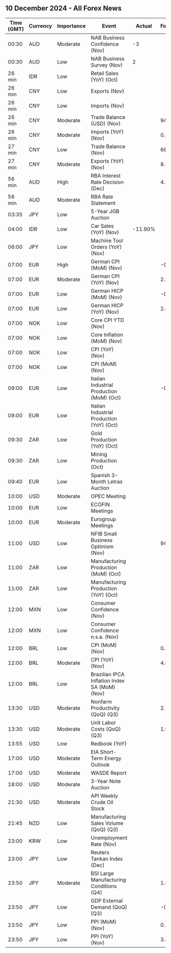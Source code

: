 ## 10 December 2024 - All Forex News

| Time (GMT) | Currency | Importance | Event | Actual | Forecast | Previous |
|------|----------|------------|-------|--------|----------|----------|
| 00:30 | AUD | Moderate | NAB Business Confidence (Nov) | -3 |  | 5 |
| 00:30 | AUD | Low | NAB Business Survey (Nov) | 2 |  | 7 |
| 26 min | IDR | Low | Retail Sales (YoY) (Oct) |  |  | 4.8% |
| 26 min | CNY | Low | Exports (Nov) |  |  | 11.20M |
| 26 min | CNY | Low | Imports (Nov) |  |  | -3.70M |
| 26 min | CNY | Moderate | Trade Balance (USD) (Nov) |  | 94.00B | 95.27B |
| 26 min | CNY | Moderate | Imports (YoY) (Nov) |  | 0.3% | -2.3% |
| 27 min | CNY | Low | Trade Balance (Nov) |  | 682.00B | 679.10B |
| 27 min | CNY | Moderate | Exports (YoY) (Nov) |  | 8.5% | 12.7% |
| 56 min | AUD | High | RBA Interest Rate Decision (Dec) |  | 4.35% | 4.35% |
| 56 min | AUD | Moderate | RBA Rate Statement |  |  |  |
| 03:35 | JPY | Low | 5-Year JGB Auction |  |  | 0.706% |
| 04:00 | IDR | Low | Car Sales (YoY) (Nov) | -11.90% |  | -3.90% |
| 06:00 | JPY | Low | Machine Tool Orders (YoY) (Nov) |  |  | 9.3% |
| 07:00 | EUR | High | German CPI (MoM) (Nov) |  | -0.2% | 0.4% |
| 07:00 | EUR | Moderate | German CPI (YoY) (Nov) |  | 2.2% | 2.0% |
| 07:00 | EUR | Low | German HICP (MoM) (Nov) |  | -0.7% | 0.4% |
| 07:00 | EUR | Low | German HICP (YoY) (Nov) |  | 2.4% | 2.4% |
| 07:00 | NOK | Low | Core CPI YTD (Nov) |  |  | 2.7% |
| 07:00 | NOK | Low | Core Inflation (MoM) (Nov) |  |  | 0.2% |
| 07:00 | NOK | Low | CPI (YoY) (Nov) |  |  | 2.6% |
| 07:00 | NOK | Low | CPI (MoM) (Nov) |  |  | 0.6% |
| 09:00 | EUR | Low | Italian Industrial Production (MoM) (Oct) |  | -0.1% | -0.4% |
| 09:00 | EUR | Low | Italian Industrial Production (YoY) (Oct) |  |  | -4.0% |
| 09:30 | ZAR | Low | Gold Production (YoY) (Oct) |  |  | -3.7% |
| 09:30 | ZAR | Low | Mining Production (Oct) |  |  | 4.7% |
| 09:40 | EUR | Low | Spanish 3-Month Letras Auction |  |  | 2.716% |
| 10:00 | USD | Moderate | OPEC Meeting |  |  |  |
| 10:00 | EUR | Low | ECOFIN Meetings |  |  |  |
| 10:00 | EUR | Moderate | Eurogroup Meetings |  |  |  |
| 11:00 | USD | Low | NFIB Small Business Optimism (Nov) |  | 94.6 | 93.7 |
| 11:00 | ZAR | Low | Manufacturing Production (MoM) (Oct) |  |  | 0.0% |
| 11:00 | ZAR | Low | Manufacturing Production (YoY) (Oct) |  |  | -0.8% |
| 12:00 | MXN | Low | Consumer Confidence (Nov) |  |  | 49.4 |
| 12:00 | MXN | Low | Consumer Confidence n.s.a. (Nov) |  |  | 48.9 |
| 12:00 | BRL | Low | CPI (MoM) (Nov) |  | 0.37% | 0.56% |
| 12:00 | BRL | Moderate | CPI (YoY) (Nov) |  | 4.85% | 4.76% |
| 12:00 | BRL | Low | Brazilian IPCA Inflation Index SA (MoM) (Nov) |  |  | 0.54% |
| 13:30 | USD | Moderate | Nonfarm Productivity (QoQ) (Q3) |  | 2.2% | 2.5% |
| 13:30 | USD | Moderate | Unit Labor Costs (QoQ) (Q3) |  | 1.9% | 0.4% |
| 13:55 | USD | Low | Redbook (YoY) |  |  | 7.4% |
| 17:00 | USD | Moderate | EIA Short-Term Energy Outlook |  |  |  |
| 17:00 | USD | Moderate | WASDE Report |  |  |  |
| 18:00 | USD | Moderate | 3-Year Note Auction |  |  | 4.152% |
| 21:30 | USD | Moderate | API Weekly Crude Oil Stock |  |  | 1.232M |
| 21:45 | NZD | Low | Manufacturing Sales Volume (QoQ) (Q3) |  |  | 0.6% |
| 23:00 | KRW | Low | Unemployment Rate (Nov) |  |  | 2.7% |
| 23:00 | JPY | Low | Reuters Tankan Index (Dec) |  |  | 5 |
| 23:50 | JPY | Moderate | BSI Large Manufacturing Conditions (Q4) |  | 1.8 | 4.5 |
| 23:50 | JPY | Low | GDP External Demand (QoQ) (Q3) |  | -0.4% | -0.1% |
| 23:50 | JPY | Low | PPI (MoM) (Nov) |  | 0.2% | 0.2% |
| 23:50 | JPY | Low | PPI (YoY) (Nov) |  | 3.4% | 3.4% |
